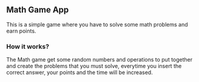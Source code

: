 ## Math Game App

This is a simple game where you have to solve some math problems and earn points.

### How it works?

The Math game get some random numbers and operations to put together and create the problems that you must solve, everytime you insert the correct answer, your points and the time will be increased.